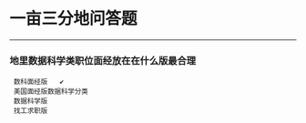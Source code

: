 # 一亩三分地问答题
***  
  
 ### 地里数据科学类职位面经放在在什么版最合理    
     数科面经版   ✔  
     美国面经版数据科学分类  
     数据科学版  
     找工求职版  
